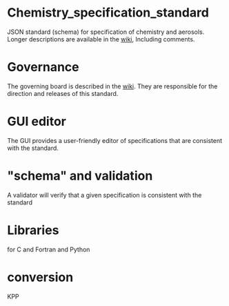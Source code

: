 # Chemistry_specification_standard
JSON standard (schema) for specification of chemistry and aerosols.  Longer descriptions are available in the [wiki](https://github.com/NCAR/Chemistry_specification_standard/wiki), Including comments.

# Governance
The governing board is described in the [wiki](https://github.com/NCAR/Chemistry_specification_standard/wiki/Governance).  They are responsible for the direction and releases of this standard.

# GUI editor
The GUI  provides a user-friendly editor of specifications that are consistent with the standard.

# "schema" and validation
A validator will verify that a given specification is consistent with the standard 

# Libraries
for C and Fortran and Python

# conversion
KPP
